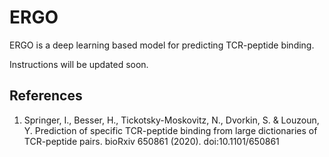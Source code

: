 # ERGO
ERGO is a deep learning based model for predicting TCR-peptide binding.

Instructions will be updated soon.

## References
1. Springer, I., Besser, H., Tickotsky-Moskovitz, N., Dvorkin, S. & Louzoun, Y.
Prediction of specific TCR-peptide binding from large dictionaries of TCR-peptide pairs.
bioRxiv 650861 (2020). doi:10.1101/650861

